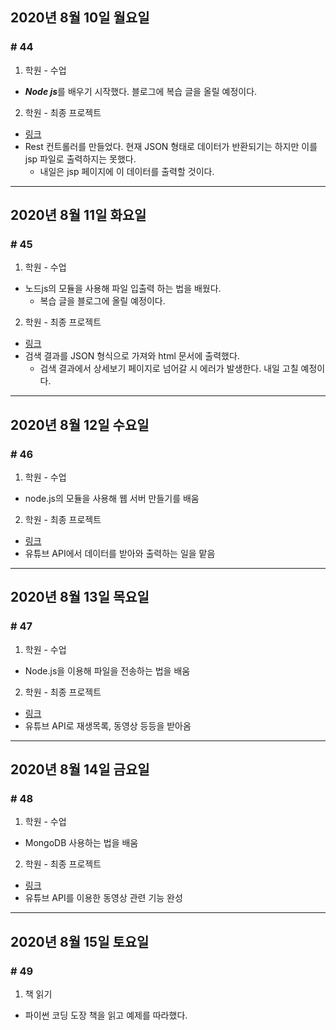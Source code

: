 ## 2020년 8월 10일 월요일
### # 44

1. 학원 - 수업
- ***Node js***를 배우기 시작했다. 블로그에 복습 글을 올릴 예정이다.
2. 학원 - 최종 프로젝트
- [링크](https://bitbucket.org/procyon0/final-for-save/src/master/)
- Rest 컨트롤러를 만들었다. 현재 JSON 형태로 데이터가 반환되기는 하지만 이를 jsp 파일로 출력하지는 못했다. 
  - 내일은 jsp 페이지에 이 데이터를 출력할 것이다.
---
## 2020년 8월 11일 화요일
### # 45

1. 학원 - 수업
- 노드js의 모듈을 사용해 파일 입출력 하는 법을 배웠다.
  - 복습 글을 블로그에 올릴 예정이다.
2. 학원 - 최종 프로젝트
- [링크](https://github.com/procyon0/final_project/commit/7570e1d234047ed399e1e923c276ae185df63fce)
- 검색 결과를 JSON 형식으로 가져와 html 문서에 출력했다.
  - 검색 결과에서 상세보기 페이지로 넘어갈 시 에러가 발생한다. 내일 고칠 예정이다.
---
## 2020년 8월 12일 수요일
### # 46

1. 학원 - 수업
- node.js의 모듈을 사용해 웹 서버 만들기를 배움
2. 학원 - 최종 프로젝트
- [링크](https://github.com/procyon0/final_project/commit/c597759eb38f273192dfc265e22b32ae98283120)
- 유튜브 API에서 데이터를 받아와 출력하는 일을 맡음
---
## 2020년 8월 13일 목요일
### # 47

1. 학원 - 수업
- Node.js을 이용해 파일을 전송하는 법을 배움
2. 학원 - 최종 프로젝트
- [링크](https://bitbucket.org/procyon0/final-for-save/commits/4c517be5068691af84d056ebc02623f375d292c1)
- 유튜브 API로 재생목록, 동영상 등등을 받아옴
---
## 2020년 8월 14일 금요일
### # 48

1. 학원 - 수업
- MongoDB 사용하는 법을 배움
2. 학원 - 최종 프로젝트
- [링크](https://github.com/procyon0/final_project/commit/5686a0b13ce09cc57953e739cb89d0ff74050081)
- 유튜브 API를 이용한 동영상 관련 기능 완성
---
## 2020년 8월 15일 토요일
### # 49

1. 책 읽기
- 파이썬 코딩 도장 책을 읽고 예제를 따라했다.
